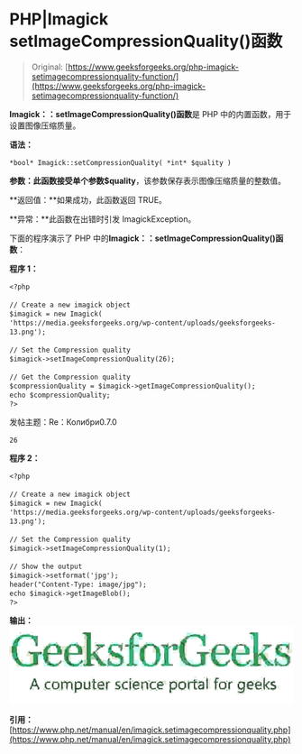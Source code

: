 # PHP|Imagick setImageCompressionQuality()函数

> Original: [https://www.geeksforgeeks.org/php-imagick-setimagecompressionquality-function/](https://www.geeksforgeeks.org/php-imagick-setimagecompressionquality-function/)

**Imagick：：setImageCompressionQuality()函数**是 PHP 中的内置函数，用于设置图像压缩质量。

**语法：**

```
*bool* Imagick::setCompressionQuality( *int* $quality )
```

**参数：**此函数接受单个参数**$quality**，该参数保存表示图像压缩质量的整数值。

**返回值：**如果成功，此函数返回 TRUE。

**异常：**此函数在出错时引发 ImagickException。

下面的程序演示了 PHP 中的**Imagick：：setImageCompressionQuality()函数**：

**程序 1：**

```
<?php

// Create a new imagick object
$imagick = new Imagick(
'https://media.geeksforgeeks.org/wp-content/uploads/geeksforgeeks-13.png');

// Set the Compression quality
$imagick->setImageCompressionQuality(26);

// Get the Compression quality
$compressionQuality = $imagick->getImageCompressionQuality();
echo $compressionQuality;
?>
```

发帖主题：Re：Колибри0.7.0

```
26
```

**程序 2：**

```
<?php

// Create a new imagick object
$imagick = new Imagick(
'https://media.geeksforgeeks.org/wp-content/uploads/geeksforgeeks-13.png');

// Set the Compression quality
$imagick->setImageCompressionQuality(1);

// Show the output
$imagick->setformat('jpg');
header("Content-Type: image/jpg");
echo $imagick->getImageBlob();
?>
```

**输出：**
![](img/58c54733bbaddc09a1c0e5d069ec091b.png)

**引用：**[https://www.php.net/manual/en/imagick.setimagecompressionquality.php](https://www.php.net/manual/en/imagick.setimagecompressionquality.php)